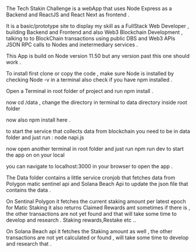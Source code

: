 The Tech Stakin Challenge is a webApp that uses Node  Express as a Backend and ReactJS and React Next as frontend . 

It is a basic/prototype site to display my skill as a FullStack Web Developer , building Backend and Frontend and also Web3 Blockchain Development , talking to to BlockChain transactions using public DBS and Web3 APIs  JSON RPC calls to Nodes and inetermediary services . 

This App is build on Node version 11.50 but any version past this one should work .

To install first clone  or copy the code , make sure Node is installed by checking Node -v in a terminal also check if you have npm installed  . 

Open a Terminal in root folder of project and run npm install .

now cd /data , change the directory in terminal to data directory inside root folder 

now also npm install here .

to start the service that collects data from blockchain you need to be in data folder and just run : node napi.js

now open another terminal in root folder and just run npm run dev to start the app on on your local 

you can navigate to localhost:3000 in your browser to open the app . 

The Data folder contains a little service cronjob that fetches data from Polygon matic sentinel api and Solana Beach Api to update the json file that contains the data . 

On Sentinal Polygon it fetches the current staking amount per latest epoch for Matic Staking it also returns Claimed Rewards amt sometimes if there is , the other transactions are not yet found and that will take some time to develop and research . Staking rewards,Restake etc .. 

On Solana Beach api it fetches the  Staking amount as well , the other transactions are  not yet calculated or found , will take some time to develop and research that . 

